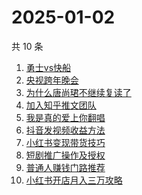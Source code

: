 # 2025-01-02

共 10 条

<!-- BEGIN -->
<!-- 最后更新时间 Thu Jan 02 2025 02:13:06 GMT+0800 (China Standard Time) -->

1. [勇士vs快船](https://www.zhihu.com/search?q=勇士vs快船)
1. [央视跨年晚会](https://www.zhihu.com/search?q=央视跨年晚会)
1. [为什么唐尚珺不继续复读了](https://www.zhihu.com/search?q=为什么唐尚珺不继续复读了)
1. [加入知乎推文团队](https://www.zhihu.com/search?q=加入知乎推文团队)
1. [我是真的爱上你翻唱](https://www.zhihu.com/search?q=我是真的爱上你翻唱)
1. [抖音发视频收益方法](https://www.zhihu.com/search?q=抖音发视频收益方法)
1. [小红书变现带货技巧](https://www.zhihu.com/search?q=小红书变现带货技巧)
1. [短剧推广操作及授权](https://www.zhihu.com/search?q=短剧推广操作及授权)
1. [普通人赚钱门路推荐](https://www.zhihu.com/search?q=普通人赚钱门路推荐)
1. [小红书开店月入三万攻略](https://www.zhihu.com/search?q=小红书开店月入三万攻略)

<!-- END -->
